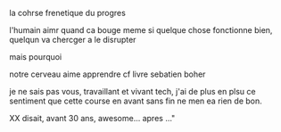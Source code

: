 
la cohrse frenetique du progres

l'humain aimr quand ca bouge
meme si quelque chose fonctionne bien, quelqun va chercger a le disrupter

mais pourquoi

notre cerveau aime apprendre cf livre sebatien boher


je ne sais pas vous, travaillant et vivant tech, j'ai de plus en plsu ce sentiment que cette course en avant sans fin ne men ea rien de bon.

XX disait, avant 30 ans, awesome... apres ..."
